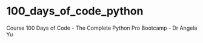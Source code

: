 # 100_days_of_code_python
Course 100 Days of Code - The Complete Python Pro Bootcamp - Dr Angela Yu
